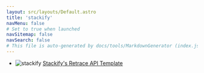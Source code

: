 ```yaml
---
layout: src/layouts/Default.astro
title: 'stackify'
navMenu: false
# Set to true when launched
navSitemap: false
navSearch: false
# This file is auto-generated by docs/tools/MarkdownGenerator (index.js)
---
```


<ul>

<li>

![stackify](https://i.octopus.com/library/step-templates/stackify.png) [Stackify's Retrace API Template](/integrations/stackify/stackify's-retrace-api-template)

</li>
        
</ul>
